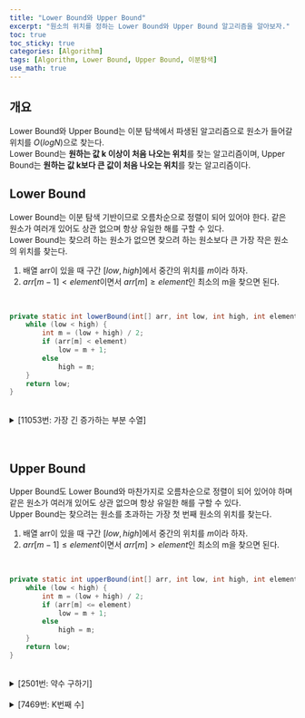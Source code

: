 ```yaml
---
title: "Lower Bound와 Upper Bound"
excerpt: "원소의 위치를 정하는 Lower Bound와 Upper Bound 알고리즘을 알아보자."
toc: true
toc_sticky: true
categories: [Algorithm]
tags: [Algorithm, Lower Bound, Upper Bound, 이분탐색]
use_math: true
---
```


## 개요
Lower Bound와 Upper Bound는 이분 탐색에서 파생된 알고리즘으로 원소가 들어갈 위치를 $O(logN)$으로 찾는다. <br> 
Lower Bound는 **원하는 값 k 이상이 처음 나오는 위치**를 찾는 알고리즘이며, Upper Bound는 **원하는 값 k보다 큰 값이 처음 나오는 위치**를 찾는 알고리즘이다.

## Lower Bound
Lower Bound는 이분 탐색 기반이므로 오름차순으로 정렬이 되어 있어야 한다. 같은 원소가 여러개 있어도 상관 없으며 항상 유일한 해를 구할 수 있다. <br>
Lower Bound는 찾으려 하는 원소가 없으면 찾으려 하는 원소보다 큰 가장 작은 원소의 위치를 찾는다.

1. 배열 arr이 있을 때 구간 $[low, high]$에서 중간의 위치를 $m$이라 하자.
2. $arr[m-1] < element$이면서 $arr[m] ≥ element$인 최소의 m을 찾으면 된다.

<br>

```java
private static int lowerBound(int[] arr, int low, int high, int element) {
    while (low < high) {
        int m = (low + high) / 2;
        if (arr[m] < element)
            low = m + 1;
        else
            high = m;
    }	
    return low;
}
```

<br>

<details>
<summary p style="cursor:pointer">[11053번: 가장 긴 증가하는 부분 수열]</summary>
<div markdown="1">

<br>

<https://www.acmicpc.net/problem/11053>

<br>
LIS는 2차원 for문으로 *O(N<sup>2</sup>)* DP로 해결할 수도 있지만 Lower Bound를 통해 *O(N<sup>2</sup>)*을 *O(NlogN)*으로 낮출 수 있다. 

<details>
<summary p style="cursor:pointer">코드</summary>
<div markdown="1">

```java
import java.io.*;
import java.util.*;

public class Main {

    static FastIO io = new FastIO();
    static int[] arr, dp;
    
    public static void main(String... args) throws IOException {
        int N = io.nextInt();
        arr = new int[N + 1];   dp = new int[N + 1];
        for (int i = 1; i < N + 1; i++) {
            arr[i] = io.nextInt();
        }

        dp[1] = arr[1];
        int idx = 1;
        for (int i = 2; i < N + 1; i++) {
            if (dp[idx] < arr[i])
                dp[++idx] = arr[i];
            else
                dp[lowerBound(dp, 0, idx, arr[i])] = arr[i];
        }

        io.write(idx);
    }
    
    private static int lowerBound(int[] arr, int low, int high, int element) {
        while (low < high) {
            int m = (low + high) / 2;
            if (arr[m] < element)
                low = m + 1;
            else
                high = m;
        }
        return low;
    }

}

class FastIO { ... }	// 생략
```

</div>
</details>



</div>
</details>

<br>
<br>

## Upper Bound
Upper Bound도 Lower Bound와 마찬가지로 오름차순으로 정렬이 되어 있어야 하며 같은 원소가 여러개 있어도 상관 없으며 항상 유일한 해를 구할 수 있다. <br>
Upper Bound는 찾으려는 원소를 초과하는 가장 첫 번째 원소의 위치를 찾는다.

1. 배열 arr이 있을 때 구간 $[low, high]$에서 중간의 위치를 $m$이라 하자.
2. $arr[m-1] ≤ element$이면서 $arr[m] > element$인 최소의 m을 찾으면 된다.

<br>

```java
private static int upperBound(int[] arr, int low, int high, int element) {
	while (low < high) {
		int m = (low + high) / 2;
		if (arr[m] <= element)
			low = m + 1;
		else
			high = m;
	}
	return low;
}
```

<br>

<details>
<summary p style="cursor:pointer">[2501번: 약수 구하기]</summary>
<div markdown="1">

<br>

<https://www.acmicpc.net/problem/2501>

<br>
약수 리스트를 구한 후 Upper Bound로 K번째 수를 구한다.

<br>

<details>
<summary p style="cursor:pointer">코드</summary>
<div markdown="1">

```java
import java.io.*;
import java.util.*;

public class Main {

    static FastIO io = new FastIO();
    
    public static void main(String... args) throws IOException {
    	int N = io.nextInt(), K = io.nextInt();
    	List<Integer> factors = new ArrayList<Integer>();
    	for (int i = 1; i < N + 1; i++) {
			if (N % i == 0)
				factors.add(i);
		}
    	
    	io.write(factors.size() < K ? 0 : factors.get(upperBound(factors, 0, factors.size(), factors.get(K - 1) - 1)));
    }

    private static int upperBound(List<Integer> list, int low, int high, int element) {
    	while (low < high) {
    		int m = (low + high) / 2;
    		if (list.get(m) > element)
    			high = m;
    		else
    			low = m + 1;
    	}
    	return low;
    }
    
}

class FastIO { ... }	// 생략
```

</div>
</details>

</div>
</details>


<br>

<details>
<summary p style="cursor:pointer">[7469번: K번째 수]</summary>
<div markdown="1">

<br>

<https://www.acmicpc.net/problem/7469>

<br>
머지 소트 트리에서 정렬된 리스트에서 K번째 수를 찾을 때 Upper Bound로 찾을 수 있다.

<br>

<details>
<summary p style="cursor:pointer">코드</summary>
<div markdown="1">

```java
import java.io.*;
import java.util.*;

public class Main {

    static FastIO io = new FastIO();
    final static int INF = (int)1e6;
    static int n, m, h;
    static int[] arr;
    static List<List<Integer>> data;

    public static void main(String... args) throws IOException {
    	n = io.nextInt();	m = io.nextInt();
    	arr = new int[n + 1];
    	h = 1 << (int)Math.ceil(Math.log(n) / Math.log(2)) + 1;
    	data = new ArrayList<List<Integer>>();
    	for (int i = 0; i < h; i++) {
			data.add(new ArrayList<Integer>());
		}
    	StringBuilder res = new StringBuilder();
    	for (int i = 1; i < n + 1; i++) {
			arr[i] = io.nextInt();
			update(1, arr[i], i, 1, n);
		}
    	for (int i = 0; i < h; i++) {
			Collections.sort(data.get(i));
		}
    	
    	while (m-- > 0) {
    		int a = io.nextInt(), b = io.nextInt(), c = io.nextInt();
    		int l = -(int)1e9, r = (int)1e9;
    		while (l <= r) {
    			int m = (l + r) / 2;
    			if (get(1, m, a, b, 1, n) < c)
    				l = m + 1;
    			else
    				r = m - 1;
    		}
    		res.append(l).append('\n');
    	}

    	io.write(res);
    }
    
    private static int upperBound(List<Integer> list, int low, int high, int element) {
    	while (low < high) {
    		int m = (low + high) / 2;
    		if (list.get(m) > element)
    			high = m;
    		else
    			low = m + 1;
    	}
    	return low;
    }
    
    private static int get(int bucket, int val, int left, int right, int start, int end) {
    	if (left > end || right < start)
    		return 0;
    	if (left <= start && end <= right)
    		return upperBound(data.get(bucket), 0, data.get(bucket).size(), val);
    	int m = (start + end) / 2;
    	return get(bucket * 2, val, left, right, start, m) + get(bucket * 2 + 1, val, left, right, m + 1, end);
    }
    
    private static void update(int bucket, int val, int node, int start, int end) {
    	if (node < start || node > end)
    		return;
    	data.get(bucket).add(val);
    	if (start == end)
    		return;
    	int m = (start + end) / 2;
    	update(bucket * 2, val, node, start, m);
    	update(bucket * 2 + 1, val, node, m + 1, end);
    }
    
}

class FastIO { ... }	// 생략
```

</div>
</details>

</div>
</details>

<br>
<br>